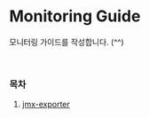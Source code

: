 # Monitoring Guide

모니터링 가이드를 작성합니다. (^^)

<br>

### 목차
1. [jmx-exporter](https://github.com/SeSAC-AWS-Final-Team-2/monitoring/tree/main/jmx-exporter)

